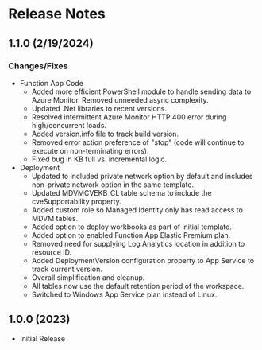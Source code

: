 # Release Notes
   
## 1.1.0 (2/19/2024)
### Changes/Fixes
- Function App Code
    - Added more efficient PowerShell module to handle sending data to Azure Monitor. Removed unneeded async complexity.
    - Updated .Net libraries to recent versions.
    - Resolved intermittent Azure Monitor HTTP 400 error during high/concurrent loads.
    - Added version.info file to track build version.
    - Removed error action preference of "stop" (code will continue to execute on non-terminating errors).
    - Fixed bug in KB full vs. incremental logic.
- Deployment
    - Updated to included private network option by default and includes non-private network option in the same template.
    - Updated MDVMCVEKB_CL table schema to include the cveSupportability property.
    - Added custom role so Managed Identity only has read access to MDVM tables.
    - Added option to deploy workbooks as part of initial template.
    - Added option to enabled Function App Elastic Premium plan.
    - Removed need for supplying Log Analytics location in addition to resource ID.
    - Added DeploymentVersion configuration property to App Service to track current version.
    - Overall simplification and cleanup.
    - All tables now use the default retention period of the workspace.
    - Switched to Windows App Service plan instead of Linux.

## 1.0.0 (2023)
- Initial Release
